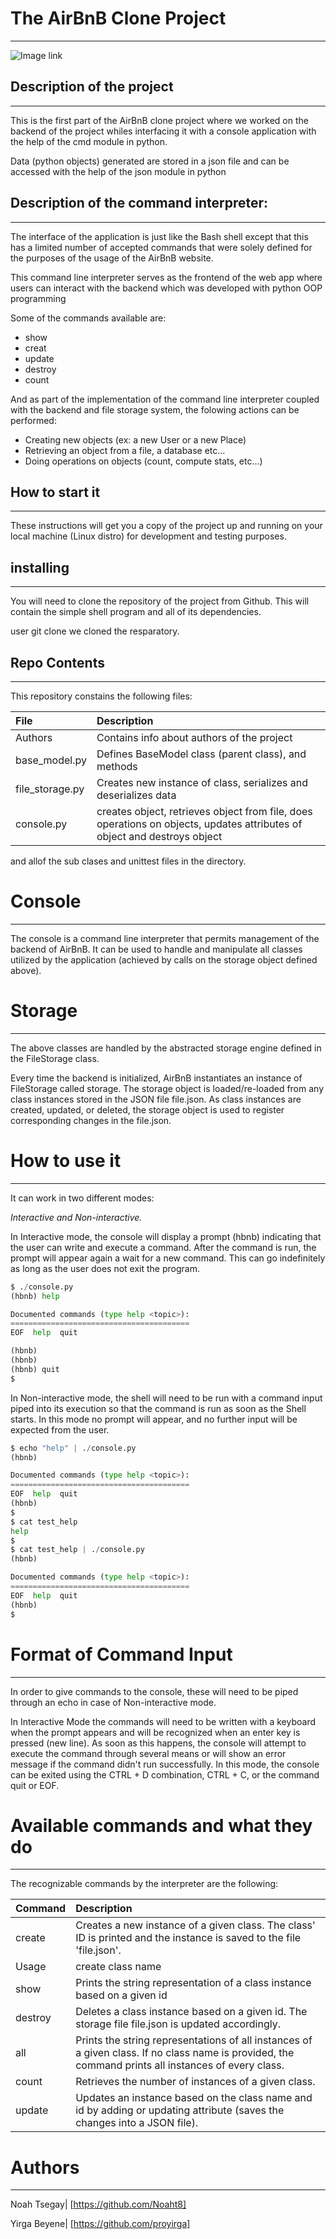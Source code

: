 
# The AirBnB Clone Project

---

![Image link](https://cbi-blog.s3.amazonaws.com/blog/wp-content/uploads/2015/06/airbnb_logo_detail.png)

## Description of the project

---

This is the first part of the AirBnB clone project where we worked on the backend of the project whiles interfacing it with a console application with the help of the cmd module in python.

Data (python objects) generated are stored in a json file and can be accessed with the help of the json module in python

## Description of the command interpreter:

---

The interface of the application is just like the Bash shell except that this has a limited number of accepted commands that were solely defined for the purposes of the usage of the AirBnB website.

This command line interpreter serves as the frontend of the web app where users can interact with the backend which was developed with python OOP programming

Some of the commands available are:

- show
- creat
- update
- destroy
- count

And as part of the implementation of the command line interpreter coupled with the backend and file storage system, the folowing actions can be performed:

- Creating new objects (ex: a new User or a new Place)
- Retrieving an object from a file, a database etc…
- Doing operations on objects (count, compute stats, etc…)

## How to start it

---

These instructions will get you a copy of the project up and running on your local machine (Linux distro) for development and testing purposes.

## installing

---

You will need to clone the repository of the project from Github. This will contain the simple shell program and all of its dependencies.

user git clone we cloned the resparatory.

## Repo Contents

---

This repository constains the following files:

| File            | Description                                                                                                              |
| :-------------- | :----------------------------------------------------------------------------------------------------------------------- |
| Authors         | Contains info about authors of the project                                                                               |
| base_model.py   | Defines BaseModel class (parent class), and methods                                                                      |
| file_storage.py | Creates new instance of class, serializes and deserializes data                                                          |
| console.py      | creates object, retrieves object from file, does operations on objects, updates attributes of object and destroys object |

and allof the sub clases and unittest files in the directory.

# Console

---

The console is a command line interpreter that permits management of the backend of AirBnB. It can be used to handle and manipulate all classes utilized by the application (achieved by calls on the storage object defined above).

# Storage

---

The above classes are handled by the abstracted storage engine defined in the FileStorage class.

Every time the backend is initialized, AirBnB instantiates an instance of FileStorage called storage. The storage object is loaded/re-loaded from any class instances stored in the JSON file file.json. As class instances are created, updated, or deleted, the storage object is used to register corresponding changes in the file.json.

# How to use it

---

It can work in two different modes:

_Interactive and Non-interactive._

In Interactive mode, the console will display a prompt (hbnb) indicating that the user can write and execute a command. After the command is run, the prompt will appear again a wait for a new command. This can go indefinitely as long as the user does not exit the program.

```python
$ ./console.py
(hbnb) help

Documented commands (type help <topic>):
========================================
EOF  help  quit

(hbnb) 
(hbnb) 
(hbnb) quit
$
```

In Non-interactive mode, the shell will need to be run with a command input piped into its execution so that the command is run as soon as the Shell starts. In this mode no prompt will appear, and no further input will be expected from the user.

```python
$ echo "help" | ./console.py
(hbnb)

Documented commands (type help <topic>):
========================================
EOF  help  quit
(hbnb) 
$
$ cat test_help
help
$
$ cat test_help | ./console.py
(hbnb)

Documented commands (type help <topic>):
========================================
EOF  help  quit
(hbnb) 
$
```

# Format of Command Input

---

In order to give commands to the console, these will need to be piped through an echo in case of Non-interactive mode.

In Interactive Mode the commands will need to be written with a keyboard when the prompt appears and will be recognized when an enter key is pressed (new line). As soon as this happens, the console will attempt to execute the command through several means or will show an error message if the command didn't run successfully. In this mode, the console can be exited using the CTRL + D combination, CTRL + C, or the command quit or EOF.

# Available commands and what they do

---

The recognizable commands by the interpreter are the following:

| Command | Description                                                                                                                                         |
| :------ | :-------------------------------------------------------------------------------------------------------------------------------------------------- |
| create  | Creates a new instance of a given class. The class' ID is printed and the instance is saved to the file 'file.json'.                                |
| Usage   | create class name                                                                                                                                   |
| show    | Prints the string representation of a class instance based on a given id                                                                            |
| destroy | Deletes a class instance based on a given id. The storage file file.json is updated accordingly.                                                    |
| all     | Prints the string representations of all instances of a given class. If no class name is provided, the command prints all instances of every class. |
| count   | Retrieves the number of instances of a given class.                                                                                                 |
| update  | Updates an instance based on the class name and id by adding or updating attribute (saves the changes into a JSON file).                            |

# Authors

---

Noah Tsegay|  [https://github.com/Noaht8]

Yirga Beyene|  [https://github.com/proyirga]
